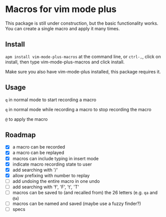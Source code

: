 # Macros for vim mode plus

This package is still under construction, but the basic functionality works. You can create a single macro and apply it many times.

## Install

`apm install vim-mode-plus-macros` at the command line, or `ctrl-,`, click on install, then type vim-mode-plus-macros and click install.

Make sure you also have vim-mode-plus installed, this package requires it.

## Usage

`q` in normal mode to start recording a macro

`q` in normal mode while recording a macro to stop recording the macro

`@` to apply the macro

## Roadmap

- [x] a macro can be recorded
- [x] a macro can be replayed
- [x] macros can include typing in insert mode
- [x] indicate macro recording state to user
- [x] add searching with '/'
- [x] allow prefixing with number to replay
- [ ] add undoing the entire macro in one undo
- [ ] add searching with 'f', 'F', 't', 'T'
- [ ] macros can be saved to (and recalled from) the 26 letters (e.g. `qa` and `@a`)
- [ ] macros can be named and saved (maybe use a fuzzy finder?)
- [ ] specs
